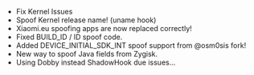 - Fix Kernel Issues
- Spoof Kernel release name! (uname hook)
- Xiaomi.eu spoofing apps are now replaced correctly!
- Fixed BUILD_ID / ID spoof code.
- Added DEVICE_INITIAL_SDK_INT spoof support from @osm0sis fork!
- New way to spoof Java fields from Zygisk.
- Using Dobby instead ShadowHook due issues...
